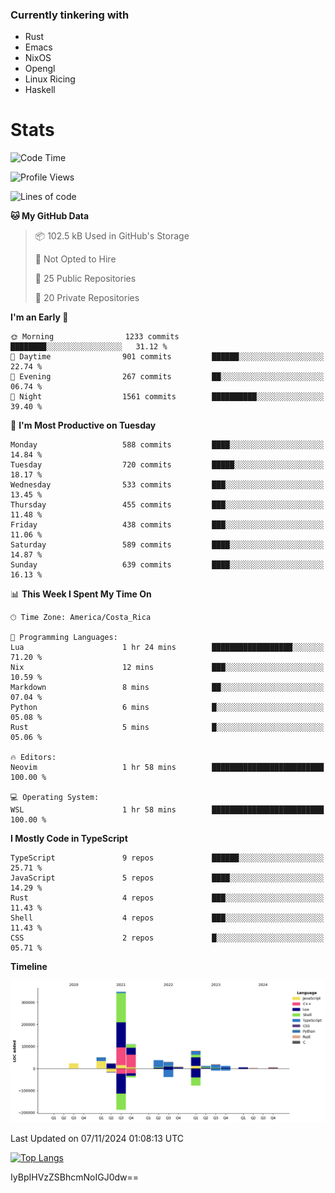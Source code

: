 ### Currently tinkering with
 - Rust
 - Emacs
 - NixOS
 - Opengl
 - Linux Ricing
 - Haskell

# Stats
<!--START_SECTION:waka-->
![Code Time](http://img.shields.io/badge/Code%20Time-938%20hrs%2033%20mins-blue)

![Profile Views](http://img.shields.io/badge/Profile%20Views-0-blue)

![Lines of code](https://img.shields.io/badge/From%20Hello%20World%20I%27ve%20Written-762.8%20thousand%20lines%20of%20code-blue)

**🐱 My GitHub Data** 

> 📦 102.5 kB Used in GitHub's Storage 
 > 
> 🚫 Not Opted to Hire
 > 
> 📜 25 Public Repositories 
 > 
> 🔑 20 Private Repositories 
 > 
**I'm an Early 🐤** 

```text
🌞 Morning                1233 commits        ████████░░░░░░░░░░░░░░░░░   31.12 % 
🌆 Daytime                901 commits         ██████░░░░░░░░░░░░░░░░░░░   22.74 % 
🌃 Evening                267 commits         ██░░░░░░░░░░░░░░░░░░░░░░░   06.74 % 
🌙 Night                  1561 commits        ██████████░░░░░░░░░░░░░░░   39.40 % 
```
📅 **I'm Most Productive on Tuesday** 

```text
Monday                   588 commits         ████░░░░░░░░░░░░░░░░░░░░░   14.84 % 
Tuesday                  720 commits         █████░░░░░░░░░░░░░░░░░░░░   18.17 % 
Wednesday                533 commits         ███░░░░░░░░░░░░░░░░░░░░░░   13.45 % 
Thursday                 455 commits         ███░░░░░░░░░░░░░░░░░░░░░░   11.48 % 
Friday                   438 commits         ███░░░░░░░░░░░░░░░░░░░░░░   11.06 % 
Saturday                 589 commits         ████░░░░░░░░░░░░░░░░░░░░░   14.87 % 
Sunday                   639 commits         ████░░░░░░░░░░░░░░░░░░░░░   16.13 % 
```


📊 **This Week I Spent My Time On** 

```text
🕑︎ Time Zone: America/Costa_Rica

💬 Programming Languages: 
Lua                      1 hr 24 mins        ██████████████████░░░░░░░   71.20 % 
Nix                      12 mins             ███░░░░░░░░░░░░░░░░░░░░░░   10.59 % 
Markdown                 8 mins              ██░░░░░░░░░░░░░░░░░░░░░░░   07.04 % 
Python                   6 mins              █░░░░░░░░░░░░░░░░░░░░░░░░   05.08 % 
Rust                     5 mins              █░░░░░░░░░░░░░░░░░░░░░░░░   05.06 % 

🔥 Editors: 
Neovim                   1 hr 58 mins        █████████████████████████   100.00 % 

💻 Operating System: 
WSL                      1 hr 58 mins        █████████████████████████   100.00 % 
```

**I Mostly Code in TypeScript** 

```text
TypeScript               9 repos             ██████░░░░░░░░░░░░░░░░░░░   25.71 % 
JavaScript               5 repos             ████░░░░░░░░░░░░░░░░░░░░░   14.29 % 
Rust                     4 repos             ███░░░░░░░░░░░░░░░░░░░░░░   11.43 % 
Shell                    4 repos             ███░░░░░░░░░░░░░░░░░░░░░░   11.43 % 
CSS                      2 repos             █░░░░░░░░░░░░░░░░░░░░░░░░   05.71 % 
```



**Timeline**

![Lines of Code chart](https://raw.githubusercontent.com/PandeCode/PandeCode/main/assets/bar_graph.png)


 Last Updated on 07/11/2024 01:08:13 UTC
<!--END_SECTION:waka-->
<!-- 
[![PandeCode's GitHub stats](https://github-readme-stats.vercel.app/api?username=PandeCode&theme=dracula&hide_border=true&show_icons=true)](https://github.com/anuraghazra/github-readme-stats)
-->
[![Top Langs](https://github-readme-stats.vercel.app/api/top-langs/?username=PandeCode&layout=compact&theme=dracula&hide_border=true)](https://github.com/anuraghazra/github-readme-stats)

IyBpIHVzZSBhcmNoIGJ0dw==
